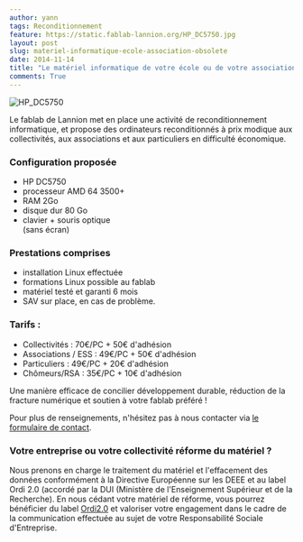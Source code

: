 ```yaml
---
author: yann
tags: Reconditionnement
feature: https://static.fablab-lannion.org/HP_DC5750.jpg
layout: post
slug: materiel-informatique-ecole-association-obsolete
date: 2014-11-14
title: "Le matériel informatique de votre école ou de votre association est obsolète ?"
comments: True
---
```

![HP_DC5750](https://static.fablab-lannion.org/HP_DC5750-300x300.jpg)

Le fablab de Lannion met en place une activité de reconditionnement
informatique, et propose des ordinateurs reconditionnés à prix modique aux
collectivités, aux associations et aux particuliers en difficulté économique.

### Configuration proposée

- HP DC5750  
- processeur AMD 64 3500+  
- RAM 2Go  
- disque dur 80 Go  
- clavier + souris optique  
(sans écran)

### Prestations comprises

- installation Linux effectuée  
- formations Linux possible au fablab  
- matériel testé et garanti 6 mois  
- SAV sur place, en cas de problème.

### Tarifs :

  * Collectivités : 70€/PC + 50€ d'adhésion
  * Associations / ESS : 49€/PC + 50€ d'adhésion
  * Particuliers : 49€/PC + 20€ d'adhésion
  * Chômeurs/RSA : 35€/PC + 10€ d'adhésion

Une manière efficace de concilier développement durable, réduction de la
fracture numérique et soutien à votre fablab préféré !

Pour plus de renseignements, n'hésitez pas à nous contacter via [le formulaire
de contact](/contact).

### Votre entreprise ou votre collectivité réforme du matériel ?

Nous prenons en charge le traitement du matériel et l'effacement des données
conformément à la Directive Européenne sur les DEEE et au label Ordi 2.0
(accordé par la DUI (Ministère de l'Enseignement Supérieur et de la
Recherche). En nous cédant votre matériel de réforme, vous pourrez bénéficier
du label [Ordi2.0](http://www.ordi2-0.fr) et valoriser votre engagement dans
le cadre de la communication effectuée au sujet de votre Responsabilité
Sociale d'Entreprise.


